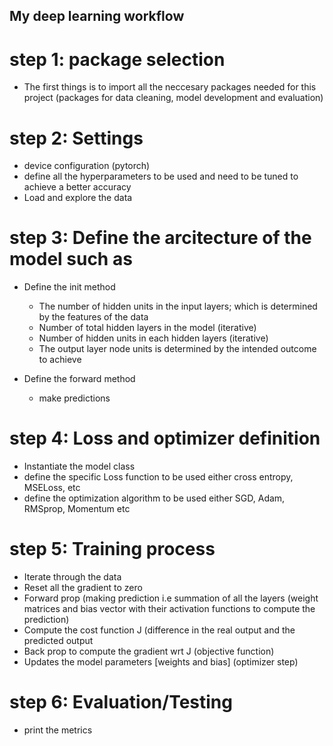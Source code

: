## My deep learning workflow

# step 1: package selection

- The first things is to import all the neccesary packages needed for this project (packages for data cleaning, model development and evaluation)

# step 2: Settings

- device configuration (pytorch)
- define all the hyperparameters to be used and need to be tuned to achieve a better accuracy
- Load and explore the data

# step 3: Define the arcitecture of the model such as

- Define the init method

  - The number of hidden units in the input layers; which is determined by the features of the data
  - Number of total hidden layers in the model (iterative)
  - Number of hidden units in each hidden layers (iterative)
  - The output layer node units is determined by the intended outcome to achieve

- Define the forward method
  - make predictions

# step 4: Loss and optimizer definition

- Instantiate the model class
- define the specific Loss function to be used either cross entropy, MSELoss, etc
- define the optimization algorithm to be used either SGD, Adam, RMSprop, Momentum etc

# step 5: Training process

- Iterate through the data
- Reset all the gradient to zero
- Forward prop (making prediction i.e summation of all the layers (weight matrices and bias vector with their activation functions to compute the prediction)
- Compute the cost function J (difference in the real output and the predicted output
- Back prop to compute the gradient wrt J (objective function)
- Updates the model parameters [weights and bias] (optimizer step)

# step 6: Evaluation/Testing

- print the metrics

